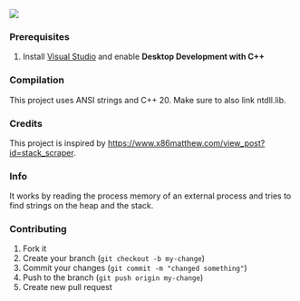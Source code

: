 ![]([https://user-images.githubusercontent.com/86915746/217462953-dfaf4846-b7d1-4124-a94c-6fd74beea5b8.gif](https://user-images.githubusercontent.com/86915746/217464301-3986edc5-eab0-4fa1-a6da-e27ba82d58e7.gif))

### Prerequisites
1. Install [Visual Studio](https://visualstudio.microsoft.com/downloads) and enable **Desktop Development with C++**

### Compilation
This project uses ANSI strings and C++ 20. Make sure to also link ntdll.lib.

### Credits
This project is inspired by https://www.x86matthew.com/view_post?id=stack_scraper.

### Info
It works by reading the process memory of an external process and tries to find strings on the heap and the stack.

### Contributing
1. Fork it
2. Create your branch (`git checkout -b my-change`)
3. Commit your changes (`git commit -m "changed something"`)
4. Push to the branch (`git push origin my-change`)
5. Create new pull request
